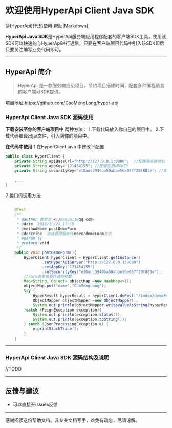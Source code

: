 # 欢迎使用HyperApi Client Java SDK 

@(HyperApi)[代码使用|帮助|Markdown]

**HyperApi Java SDK**是HyperApi服务端应用程序配套的客户端SDK工具，使用该SDK可以快速的与HyperApi进行通信，只要在客户端项目代码中引入该SDK即后只要关注编写业务代码即可。

-------------------

## HyperApi 简介

> HyperApi 是一款服务端应用项目，节约项目搭建时间，配套多种编程语言的客户端可SDK提供。

项目地址 https://github.com/CaoMengLong/hyper-api

### HyperApi Client Java SDK 源码使用
**下载安装至你的客户端项目中**
两种方法：
1.下载代码放入你自己的项目中。
2.下载代码编译出jar文件，引入到你的项目中。

**在代码中使用**
1.在HyperClient.java 中修改下配置
``` java
public class HyperClient {
    private String apiBaseUrl="http://127.0.0.1:8080";  //配置服务器地址
    private String appKey="121454155"; //配置应用APPKEY
    private String securityKey="e10adc3949ba59abbe56e057f20f883e"; //配置应用安全密钥
    
    ....   
}
```

2.接口的调用方法
``` java

    @Test
    /**
     * @author 曹梦龙 <138888611@qq.com>
     * @date  2018/10/21 17:15
     * @methodName postDemoForm
     * @describe  测试调用服务/index/demoForm方法
     * @param []
     * @return void
     */
    public void postDemoForm(){
        HyperClient hyperClient = HyperClient.getInstance()
                .setHyperApiServer("http://127.0.0.1:8080") 
                .setAppKey("121454155")
                .setSecurityKey("e10adc3949ba59abbe56e057f20f883e");         //也可手动指定服务端配置参数。
        //Form表单需要传递的参数
        Map<String, Object> objectMap =new HashMap<>();
        objectMap.put("name","CaoMengLong");
        try {
            HyperResult hyperResult = hyperClient.doPost("/index/demoForm",objectMap);
            ObjectMapper objectMapper =new ObjectMapper();
            System.out.println(objectMapper.writeValueAsString(hyperResult));
        }catch (FeignException exception){
            System.out.println(exception.status());
            System.out.println(exception.toString());
        } catch (JsonProcessingException e) {
            e.printStackTrace();
        }
    }
```
---------
### HyperApi Client Java SDK 源码结构及说明

//TODO

---------

## 反馈与建议
- 可以直接开issues反馈

---------
感谢阅读这份帮助文档。非专业文档写手，难免有疏忽，尽请谅解。
 